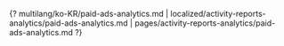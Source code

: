 {? multilang/ko-KR/paid-ads-analytics.md | localized/activity-reports-analytics/paid-ads-analytics.md | pages/activity-reports-analytics/paid-ads-analytics.md ?}
